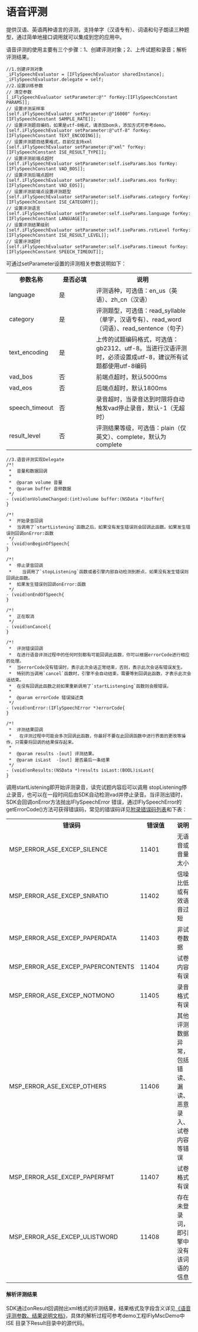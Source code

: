 # 语音评测

提供汉语、英语两种语言的评测，支持单字（汉语专有）、词语和句子朗读三种题型，通过简单地接口调用就可以集成到您的应用中。

语音评测的使用主要有三个步骤：1、创建评测对象；2、上传试题和录音；解析评测结果。

    //1.创建评测对象
    _iFlySpeechEvaluator = [IFlySpeechEvaluator sharedInstance];
    _iFlySpeechEvaluator.delegate = self;
    //2.设置训练参数
    // 清空参数
    [_iFlySpeechEvaluator setParameter:@"" forKey:[IFlySpeechConstant PARAMS]];
    // 设置评测采样率
    [self.iFlySpeechEvaluator setParameter:@"16000" forKey:[IFlySpeechConstant SAMPLE_RATE]];
    // 设置评测题目编码，如果是utf-8格式，请添加bom头，添加方式可参考demo。
    [self.iFlySpeechEvaluator setParameter:@"utf-8" forKey:[IFlySpeechConstant TEXT_ENCODING]];
    // 设置评测题目结果格式，目前仅支持xml
    [self.iFlySpeechEvaluator setParameter:@"xml" forKey:[IFlySpeechConstant ISE_RESULT_TYPE]];
    // 设置评测前端点超时
    [self.iFlySpeechEvaluator setParameter:self.iseParams.bos forKey:[IFlySpeechConstant VAD_BOS]];
    // 设置评测后端点超时
    [self.iFlySpeechEvaluator setParameter:self.iseParams.eos forKey:[IFlySpeechConstant VAD_EOS]]; 
    // 设置评测前端点设置评测题型
    [self.iFlySpeechEvaluator setParameter:self.iseParams.category forKey:[IFlySpeechConstant ISE_CATEGORY]];
    // 设置评测语言
    [self.iFlySpeechEvaluator setParameter:self.iseParams.language forKey:[IFlySpeechConstant LANGUAGE]];
    // 设置评测结果级别
    [self.iFlySpeechEvaluator setParameter:self.iseParams.rstLevel forKey:[IFlySpeechConstant ISE_RESULT_LEVEL]];
    // 设置评测超时
    [self.iFlySpeechEvaluator setParameter:self.iseParams.timeout forKey:[IFlySpeechConstant SPEECH_TIMEOUT]];


可通过setParameter设置的评测相关参数说明如下：

<table>
<tr><th width="25%">参数名称</th><th width="20%">是否必填</th><th>说明</th></tr>
<tr><td>language</td><td>是</td><td>评测语种，可选值：en_us（英语）、zh_cn（汉语）</td></tr>
<tr><td>category</td><td>是</td><td>评测题型，可选值：read_syllable（单字，汉语专有）、read_word（词语）、read_sentence（句子）</td></tr>
<tr><td>text_encoding</td><td>是</td><td>上传的试题编码格式，可选值：gb2312、utf-8。当进行汉语评测时，必须设置成utf-8，建议所有试题都使用utf-8编码</td></tr>
<tr><td>vad_bos</td><td>否</td><td>前端点超时，默认5000ms</td></tr>
<tr><td>vad_eos</td><td>否</td><td>后端点超时，默认1800ms</td></tr>
<tr><td>speech_timeout</td><td>否</td><td>录音超时，当录音达到时限将自动触发vad停止录音，默认-1（无超时）</td></tr>
<tr><td>result_level</td><td>否</td><td>评测结果等级，可选值：plain（仅英文）、complete，默认为complete</td></tr>
</table>

    //3.语音评测实现Delegate
    /*!
     *  音量和数据回调
     *
     *  @param volume 音量
     *  @param buffer 音频数据
     */
    - (void)onVolumeChanged:(int)volume buffer:(NSData *)buffer{
    }

    /*!
     *  开始录音回调
     *  当调用了`startListening`函数之后，如果没有发生错误则会回调此函数。如果发生错误则回调onError:函数
     */
    - (void)onBeginOfSpeech{
    }

    /*!
     *  停止录音回调
     *    当调用了`stopListening`函数或者引擎内部自动检测到断点，如果没有发生错误则回调此函数。
     *  如果发生错误则回调onError:函数
     */
    - (void)onEndOfSpeech{
    }

    /*!
     *  正在取消
     */
    - (void)onCancel{
    }

    /*!
     *  评测错误回调
     *  在进行语音评测过程中的任何时刻都有可能回调此函数，你可以根据errorCode进行相应的处理。
     *  当errorCode没有错误时，表示此次会话正常结束，否则，表示此次会话有错误发生。
     *  特别的当调用`cancel`函数时，引擎不会自动结束，需要等到回调此函数，才表示此次会话结束。
     *  在没有回调此函数之前如果重新调用了`startListenging`函数则会报错误。
     *
     *  @param errorCode 错误描述类
     */
    - (void)onError:(IFlySpeechError *)errorCode{
    }

    /*!
     *  评测结果回调
     *   在评测过程中可能会多次回调此函数，你最好不要在此回调函数中进行界面的更改等操作，只需要将回调的结果保存起来。
     *
     *  @param results -[out] 评测结果。
     *  @param isLast  -[out] 是否最后一条结果
     */
    - (void)onResults:(NSData *)results isLast:(BOOL)isLast{
    }

调用startListening即开始评测录音，读完试题内容后可以调用 stopListening停止录音，也可以在一段时间后由SDK自动检测vad并停止录音。当评测出错时，SDK会回调onError方法抛出IFlySpeechError 
错误，通过IFlySpeechError的getErrorCode()方法可获得错误码，常见的错误码详见[附录错误码列表](/book/other-service/svs/appendix/errorcode.md)和下表：

<table>
<tr><th width="40%">错误码</th><th width="20%">错误值</th><th>说明</th></tr>
<tr><td>MSP_ERROR_ASE_EXCEP_SILENCE</td><td>11401</td><td>无语音或音量太小</td></tr>
<tr><td>MSP_ERROR_ASE_EXCEP_SNRATIO</td><td>11402</td><td>信噪比低或有效语音过短</td></tr>
<tr><td>MSP_ERROR_ASE_EXCEP_PAPERDATA</td><td>11403</td><td>非试卷数据</td></tr>
<tr><td>MSP_ERROR_ASE_EXCEP_PAPERCONTENTS</td><td>11404</td><td>试卷内容有误</td></tr>
<tr><td>MSP_ERROR_ASE_EXCEP_NOTMONO</td><td>11405</td><td>录音格式有误</td></tr>
<tr><td>MSP_ERROR_ASE_EXCEP_OTHERS</td><td>11406</td><td>其他评测数据异常，包括错读、漏读、恶意录入、试卷内容等错误</td></tr>
<tr><td>MSP_ERROR_ASE_EXCEP_PAPERFMT</td><td>11407</td><td>试卷格式有误</td></tr>
<tr><td>MSP_ERROR_ASE_EXCEP_ULISTWORD</td><td>11408</td><td>存在未登录词，即引擎中没有该词语的信息</td></tr>
</table>
		
#### 解析评测结果

SDK通过onResult回调抛出xml格式的评测结果，结果格式及字段含义详见[《语音评测参数、结果说明文档》](https://www.xfyun.cn/doc/voiceservice/ise/ise_protocol.html)，具体的解析过程可参考demo工程IFlyMscDemo中ISE 目录下Result目录中的源代码。

